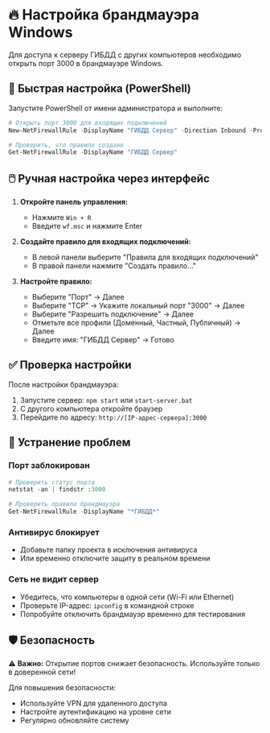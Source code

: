 # 🔥 Настройка брандмауэра Windows

Для доступа к серверу ГИБДД с других компьютеров необходимо открыть порт 3000 в брандмауэре Windows.

## 🚀 Быстрая настройка (PowerShell)

Запустите PowerShell от имени администратора и выполните:

```powershell
# Открыть порт 3000 для входящих подключений
New-NetFirewallRule -DisplayName "ГИБДД Сервер" -Direction Inbound -Protocol TCP -LocalPort 3000 -Action Allow

# Проверить, что правило создано
Get-NetFirewallRule -DisplayName "ГИБДД Сервер"
```

## 🖱️ Ручная настройка через интерфейс

1. **Откройте панель управления:**
   - Нажмите `Win + R`
   - Введите `wf.msc` и нажмите Enter

2. **Создайте правило для входящих подключений:**
   - В левой панели выберите "Правила для входящих подключений"
   - В правой панели нажмите "Создать правило..."

3. **Настройте правило:**
   - Выберите "Порт" → Далее
   - Выберите "TCP" → Укажите локальный порт "3000" → Далее
   - Выберите "Разрешить подключение" → Далее
   - Отметьте все профили (Доменный, Частный, Публичный) → Далее
   - Введите имя: "ГИБДД Сервер" → Готово

## ✅ Проверка настройки

После настройки брандмауэра:

1. Запустите сервер: `npm start` или `start-server.bat`
2. С другого компьютера откройте браузер
3. Перейдите по адресу: `http://[IP-адрес-сервера]:3000`

## 🔧 Устранение проблем

### Порт заблокирован
```powershell
# Проверить статус порта
netstat -an | findstr :3000

# Проверить правила брандмауэра
Get-NetFirewallRule -DisplayName "*ГИБДД*"
```

### Антивирус блокирует
- Добавьте папку проекта в исключения антивируса
- Или временно отключите защиту в реальном времени

### Сеть не видит сервер
- Убедитесь, что компьютеры в одной сети (Wi-Fi или Ethernet)
- Проверьте IP-адрес: `ipconfig` в командной строке
- Попробуйте отключить брандмауэр временно для тестирования

## 🛡️ Безопасность

⚠️ **Важно:** Открытие портов снижает безопасность. Используйте только в доверенной сети!

Для повышения безопасности:
- Используйте VPN для удаленного доступа
- Настройте аутентификацию на уровне сети
- Регулярно обновляйте систему
